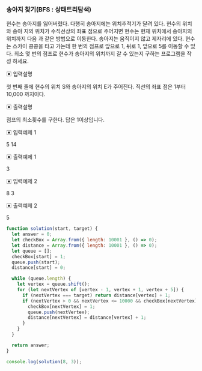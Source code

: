 ### 송아지 찾기(BFS : 상태트리탐색)

현수는 송아지를 잃어버렸다. 다행히 송아지에는 위치추적기가 달려 있다. 현수의 위치와 송아
지의 위치가 수직선상의 좌표 점으로 주어지면 현수는 현재 위치에서 송아지의 위치까지 다음
과 같은 방법으로 이동한다. 송아지는 움직이지 않고 제자리에 있다.
현수는 스카이 콩콩을 타고 가는데 한 번의 점프로 앞으로 1, 뒤로 1, 앞으로 5를 이동할 수
있다. 최소 몇 번의 점프로 현수가 송아지의 위치까지 갈 수 있는지 구하는 프로그램을 작성
하세요.

▣ 입력설명

첫 번째 줄에 현수의 위치 S와 송아지의 위치 E가 주어진다. 직선의 좌표 점은 1부터 10,000
까지이다.

▣ 출력설명

점프의 최소횟수를 구한다. 답은 1이상입니다.

▣ 입력예제 1

5 14

▣ 출력예제 1

3

▣ 입력예제 2

8 3

▣ 출력예제 2

5

```javascript
function solution(start, target) {
  let answer = 0;
  let checkBox = Array.from({ length: 10001 }, () => 0);
  let distance = Array.from({ length: 10001 }, () => 0);
  let queue = [];
  checkBox[start] = 1;
  queue.push(start);
  distance[start] = 0;

  while (queue.length) {
    let vertex = queue.shift();
    for (let nextVertex of [vertex - 1, vertex + 1, vertex + 5]) {
      if (nextVertex === target) return distance[vertex] + 1;
      if (nextVertex > 0 && nextVertex <= 10000 && checkBox[nextVertex] === 0) {
        checkBox[nextVertex] = 1;
        queue.push(nextVertex);
        distance[nextVertex] = distance[vertex] + 1;
      }
    }
  }

  return answer;
}

console.log(solution(8, 3));
```
